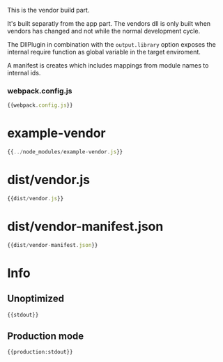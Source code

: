 This is the vendor build part.

It's built separatly from the app part. The vendors dll is only built when vendors has changed and not while the normal development cycle.

The DllPlugin in combination with the `output.library` option exposes the internal require function as global variable in the target enviroment.

A manifest is creates which includes mappings from module names to internal ids.

### webpack.config.js

``` javascript
{{webpack.config.js}}
```

# example-vendor

``` javascript
{{../node_modules/example-vendor.js}}
```

# dist/vendor.js

``` javascript
{{dist/vendor.js}}
```

# dist/vendor-manifest.json

``` javascript
{{dist/vendor-manifest.json}}
```

# Info

## Unoptimized

```
{{stdout}}
```

## Production mode

```
{{production:stdout}}
```

